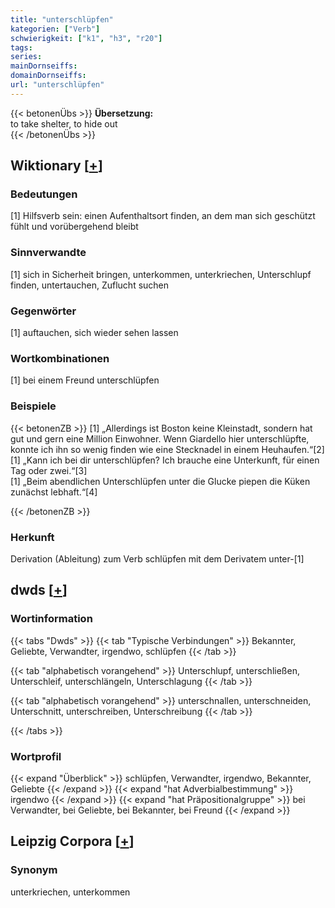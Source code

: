 ```yaml
---
title: "unterschlüpfen"
kategorien: ["Verb"]
schwierigkeit: ["k1", "h3", "r20"]
tags:
series:
mainDornseiffs:
domainDornseiffs:
url: "unterschlüpfen"
---
```


{{< betonenÜbs >}}
**Übersetzung:**  
to take shelter, to hide out  
{{< /betonenÜbs >}}

## Wiktionary [[+](https://de.wiktionary.org/wiki/unterschlüpfen)]

### Bedeutungen
[1] Hilfsverb sein: einen Aufenthaltsort finden, an dem man sich geschützt fühlt und vorübergehend bleibt  

### Sinnverwandte
[1] sich in Sicherheit bringen, unterkommen, unterkriechen, Unterschlupf finden, untertauchen, Zuflucht suchen  

### Gegenwörter
[1] auftauchen, sich wieder sehen lassen  

### Wortkombinationen
[1] bei einem Freund unterschlüpfen  

### Beispiele
{{< betonenZB >}}
[1] „Allerdings ist Boston keine Kleinstadt, sondern hat gut und gern eine Million Einwohner. Wenn Giardello hier unterschlüpfte, konnte ich ihn so wenig finden wie eine Stecknadel in einem Heuhaufen.“[2]  
[1] „Kann ich bei dir unterschlüpfen? Ich brauche eine Unterkunft, für einen Tag oder zwei.“[3]  
[1] „Beim abendlichen Unterschlüpfen unter die Glucke piepen die Küken zunächst lebhaft.“[4]  

{{< /betonenZB >}}
### Herkunft
Derivation (Ableitung) zum Verb schlüpfen mit dem Derivatem unter-[1]  



## dwds [[+](https://www.dwds.de/wb/unterschlüpfen)]

### Wortinformation
{{< tabs "Dwds" >}}
{{< tab "Typische Verbindungen" >}}
Bekannter, Geliebte, Verwandter, irgendwo, schlüpfen
{{< /tab >}}

{{< tab "alphabetisch vorangehend" >}}
Unterschlupf, unterschließen, Unterschleif, unterschlängeln, Unterschlagung
{{< /tab >}}

{{< tab "alphabetisch vorangehend" >}}
unterschnallen, unterschneiden, Unterschnitt, unterschreiben, Unterschreibung
{{< /tab >}}

{{< /tabs >}}

### Wortprofil
{{< expand "Überblick" >}} schlüpfen, Verwandter, irgendwo, Bekannter, Geliebte {{< /expand >}}
{{< expand "hat Adverbialbestimmung" >}} irgendwo {{< /expand >}}
{{< expand "hat Präpositionalgruppe" >}} bei Verwandter, bei Geliebte, bei Bekannter, bei Freund {{< /expand >}}

## Leipzig Corpora [[+](https://corpora.uni-leipzig.de/en/res?word=unterschlüpfen&corpusId=deu_newscrawl-public_2018)]


### Synonym
unterkriechen, unterkommen

